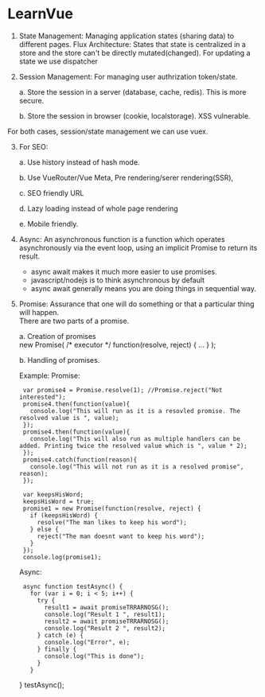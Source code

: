 # LearnVue
1. State Management: Managing application states (sharing data) to different pages.
  Flux Architecture: States that state is centralized in a store and the store can't be directly mutated(changed).
  For updating a state we use dispatcher

2. Session Management: For managing user authrization token/state.

      a. Store the session in a server (database, cache, redis). This is more secure.
      
      b. Store the session in browser (cookie, localstorage). XSS vulnerable.
  
For both cases, session/state management we can use vuex.

3. For SEO:

      a. Use history instead of hash mode.
      
      b. Use VueRouter/Vue Meta, Pre rendering/serer rendering(SSR),
      
      c. SEO friendly URL
      
      d. Lazy loading instead of whole page rendering
      
      e. Mobile friendly.

3. Async: An asynchronous function is a function which operates asynchronously via the event loop, using an implicit Promise to return its result.
    * async await makes it much more easier to use promises.
    * javascript/nodejs is to think asynchronous by default
    * async await generally means you are doing things in sequential way.
    
4. Promise: Assurance that one will do something or that a particular thing will happen.    
   There are two parts of a promise.
   
   a. Creation of promises    
        new Promise( /* executor */ function(resolve, reject) { ... } );
        
   b. Handling of promises.
   
    Example:
      Promise:
      
        var promise4 = Promise.resolve(1); //Promise.reject("Not interested");
        promise4.then(function(value){
          console.log("This will run as it is a resovled promise. The resolved value is ", value);
        });
        promise4.then(function(value){
          console.log("This will also run as multiple handlers can be added. Printing twice the resolved value which is ", value * 2);
        });
        promise4.catch(function(reason){
          console.log("This will not run as it is a resolved promise", reason);
        });

        var keepsHisWord;
        keepsHisWord = true;
        promise1 = new Promise(function(resolve, reject) {
          if (keepsHisWord) {
            resolve("The man likes to keep his word");
          } else {
            reject("The man doesnt want to keep his word");
          }
        });
        console.log(promise1);
      
      Async:
      
        async function testAsync() {
          for (var i = 0; i < 5; i++) {
            try {
              result1 = await promiseTRRARNOSG();
              console.log("Result 1 ", result1);
              result2 = await promiseTRRARNOSG();
              console.log("Result 2 ", result2);
            } catch (e) {
              console.log("Error", e);
            } finally {
              console.log("This is done");
            }
          }
      }
      testAsync();
